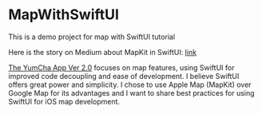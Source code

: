 # MapWithSwiftUI
This is a demo project for map with SwiftUI tutorial

Here is the story on Medium about MapKit in SwiftUI: [link](https://medium.com/p/79bcea6b76fc)

[The YumCha App Ver 2.0](https://apps.apple.com/sg/app/yumcha-sg-my-tea-order-guide/id1572653876?platform=iphone) focuses on map features, using SwiftUI for improved code decoupling and ease of development. I believe SwiftUI offers great power and simplicity. I chose to use Apple Map (MapKit) over Google Map for its advantages and I want to share best practices for using SwiftUI for iOS map development.

